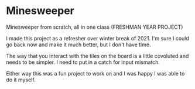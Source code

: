 # Minesweeper
Minesweeper from scratch, all in one class (FRESHMAN YEAR PROJECT)

I made this project as a refresher over winter break of 2021.
I'm sure I could go back now and make it much better, but I don't have time.

The way that you interact with the tiles on the board is a little covoluted and needs to be simpler.
I need to put in a catch for input mismatch.

Either way this was a fun project to work on and I was happy I was able to do it myself.
